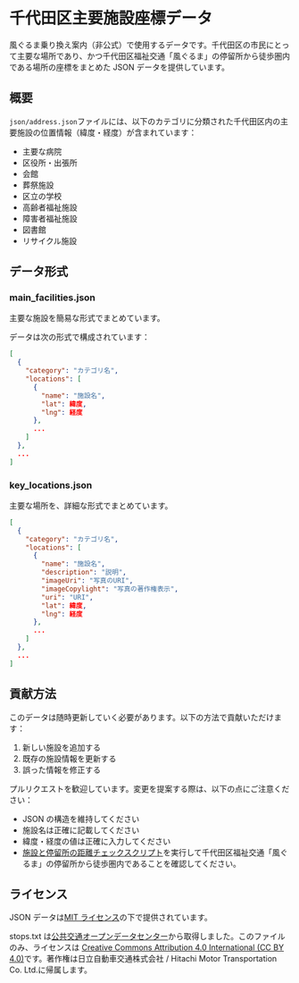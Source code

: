 # 千代田区主要施設座標データ

風ぐるま乗り換え案内（非公式）で使用するデータです。千代田区の市民にとって主要な場所であり、かつ千代田区福祉交通「風ぐるま」の停留所から徒歩圏内である場所の座標をまとめた JSON データを提供しています。

## 概要

`json/address.json`ファイルには、以下のカテゴリに分類された千代田区内の主要施設の位置情報（緯度・経度）が含まれています：

- 主要な病院
- 区役所・出張所
- 会館
- 葬祭施設
- 区立の学校
- 高齢者福祉施設
- 障害者福祉施設
- 図書館
- リサイクル施設

## データ形式

### main_facilities.json

主要な施設を簡易な形式でまとめています。

データは次の形式で構成されています：

```json
[
  {
    "category": "カテゴリ名",
    "locations": [
      {
        "name": "施設名",
        "lat": 緯度,
        "lng": 経度
      },
      ...
    ]
  },
  ...
]
```

### key_locations.json

主要な場所を、詳細な形式でまとめています。

```json
[
  {
    "category": "カテゴリ名",
    "locations": [
      {
        "name": "施設名",
        "description": "説明",
        "imageUri": "写真のURI",
        "imageCopylight": "写真の著作権表示",
        "uri": "URI",
        "lat": 緯度,
        "lng": 経度
      },
      ...
    ]
  },
  ...
]
```

## 貢献方法

このデータは随時更新していく必要があります。以下の方法で貢献いただけます：

1. 新しい施設を追加する
2. 既存の施設情報を更新する
3. 誤った情報を修正する

プルリクエストを歓迎しています。変更を提案する際は、以下の点にご注意ください：

- JSON の構造を維持してください
- 施設名は正確に記載してください
- 緯度・経度の値は正確に入力してください
- [施設と停留所の距離チェックスクリプト](./施設と停留所の距離チェックスクリプト.md)を実行して千代田区福祉交通「風ぐるま」の停留所から徒歩圏内であることを確認してください。

## ライセンス

JSON データは[MIT ライセンス](LICENSE)の下で提供されています。

stops.txt は[公共交通オープンデータセンター](https://ckan.odpt.org/dataset/hitachi_automobile_transportation_chiyoda_alllines)から取得しました。このファイルのみ、ライセンスは [Creative Commons Attribution 4.0 International (CC BY 4.0)](https://creativecommons.org/licenses/by/4.0/)です。著作権は日立自動車交通株式会社 / Hitachi Motor Transportation Co. Ltd.に帰属します。
